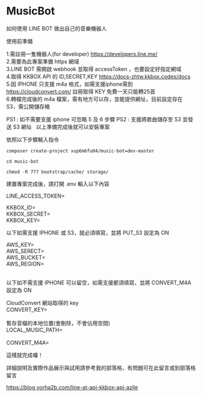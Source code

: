 # MusicBot
如何使用 LINE BOT 做出自己的音樂機器人

使用前準備

1.需註冊一隻機器人(for developer)  https://developers.line.me/ <br>
2.需要為此專案準備 https 網域 <br>
3.LINE BOT 需開啟 webhook 並取得 accessToken ，也要設定好指定網域 <br>
4.取得 KKBOX API 的 ID,SECRET,KEY https://docs-zhtw.kkbox.codes/docs <br>
5.因 IPHONE 只支援 m4a 格式，如需支援iphone需到 https://cloudconvert.com/ 註冊取得 KEY 免費一天只能轉25首<br>
6.轉檔完成後的 m4a 檔案，需有地方可以存，並能提供網址，目前設定存在 S3，需公開儲存桶 <br>
  
PS1 : 如不需要支援 iphone 可忽略 5 及 6 步驟
PS2 : 支援將歌曲儲存至 S3 並發送 S3 網址
  
以上準備完成後就可以安裝專案

依照以下步驟輸入指令

```
composer create-project xup6m6fu04/music-bot=dev-master
```
```
cd music-bot
```
```
chmod -R 777 bootstrap/cache/ storage/
```

建置專案完成後，請打開 .env 輸入以下內容

LINE_ACCESS_TOKEN=<br>

KKBOX_ID=<br>
KKBOX_SECRET=<br>
KKBOX_KEY=<br>

以下如需支援 IPHONE 或 S3，就必須填寫，並將 PUT_S3 設定為 ON

AWS_KEY=<br>
AWS_SERECT=<br>
AWS_BUCKET=<br>
AWS_REGION=<br><br>

以下如不需支援 IPHONE 可以留空，如需支援都須填寫，並將 CONVERT_M4A 設定為 ON

CloudConvert 網站取得的 key<br>
CONVERT_KEY=<br><br>
暫存音檔的本地位置(會刪除，不會佔用空間)<br>
LOCAL_MUSIC_PATH=<br><br>
CONVERT_M4A=<br>

這樣就完成囉！

詳細說明及實際作品展示與試用請參考我的部落格，有問題可在此留言或到部落格留言

https://blog.yorha2b.com/line-at-api-kkbox-api-azjle
